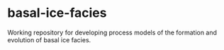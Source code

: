 # basal-ice-facies
Working repository for developing process models of the formation and evolution of basal ice facies.
